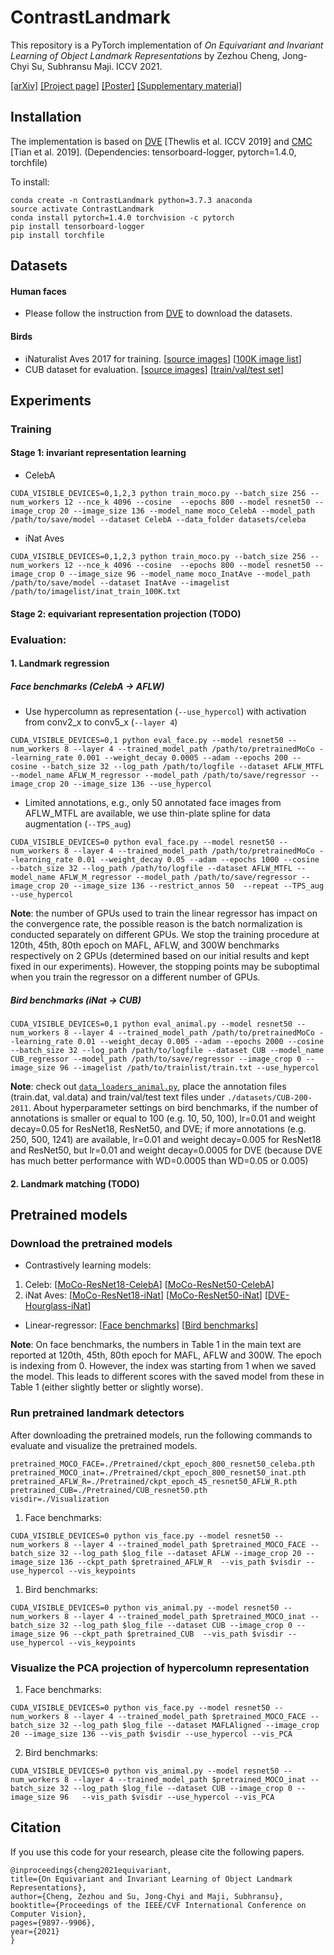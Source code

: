 # ContrastLandmark

This repository is a PyTorch implementation of <i>On Equivariant and Invariant Learning of Object Landmark Representations</i> by Zezhou
Cheng, Jong-Chyi Su, Subhransu Maji. ICCV 2021.

[[arXiv]](https://arxiv.org/abs/2006.14787v2) [[Project page]](https://people.cs.umass.edu/~zezhoucheng/contrastive_landmark/)  [[Poster]](https://www.dropbox.com/s/5imi8e6m6d895kp/ContrastLandmark_iccv21_poster.pdf?dl=0) [[Supplementary material]](https://openaccess.thecvf.com/content/ICCV2021/supplemental/Cheng_On_Equivariant_and_ICCV_2021_supplemental.pdf)


## Installation

The implementation is based on
[DVE](https://github.com/jamt9000/DVE/tree/master/misc/datasets)
[Thewlis et al. ICCV 2019] and
[CMC](https://github.com/HobbitLong/CMC) [Tian et al. 2019]. (Dependencies: tensorboard-logger, pytorch=1.4.0, torchfile)

To install: 
```
conda create -n ContrastLandmark python=3.7.3 anaconda
source activate ContrastLandmark
conda install pytorch=1.4.0 torchvision -c pytorch
pip install tensorboard-logger
pip install torchfile
```
## Datasets 

#### Human faces
* Please follow the instruction from [DVE](https://github.com/jamt9000/DVE/tree/master/misc/datasets) to download the datasets. 

#### Birds
* iNaturalist Aves 2017 for training. [[source images](https://github.com/visipedia/inat_comp/tree/master/2017)] [[100K image list](https://people.cs.umass.edu/~zezhoucheng/contrastive_landmark/datasets/inat_aves_100K.txt)]
* CUB dataset for evaluation. [[source images](http://www.vision.caltech.edu/visipedia/CUB-200-2011.html)] [[train/val/test set](https://people.cs.umass.edu/~zezhoucheng/contrastive_landmark/datasets/cub_filelist.zip)]

## Experiments

### Training 

#### Stage 1: invariant representation learning

* CelebA 
```
CUDA_VISIBLE_DEVICES=0,1,2,3 python train_moco.py --batch_size 256 --num_workers 12 --nce_k 4096 --cosine  --epochs 800 --model resnet50 --image_crop 20 --image_size 136 --model_name moco_CelebA --model_path /path/to/save/model --dataset CelebA --data_folder datasets/celeba
```
* iNat Aves
```
CUDA_VISIBLE_DEVICES=0,1,2,3 python train_moco.py --batch_size 256 --num_workers 12 --nce_k 4096 --cosine  --epochs 800 --model resnet50 --image_crop 0 --image_size 96 --model_name moco_InatAve --model_path /path/to/save/model --dataset InatAve --imagelist /path/to/imagelist/inat_train_100K.txt
```

#### Stage 2: equivariant representation projection (TODO)


### Evaluation: 

#### 1. Landmark regression

##### Face benchmarks (CelebA → AFLW)

- Use hypercolumn as representation (`--use_hypercol`) with activation from conv2_x to conv5_x (`--layer 4`)
```
CUDA_VISIBLE_DEVICES=0,1 python eval_face.py --model resnet50 --num_workers 8 --layer 4 --trained_model_path /path/to/pretrainedMoCo --learning_rate 0.001 --weight_decay 0.0005 --adam --epochs 200 --cosine --batch_size 32 --log_path /path/to/logfile --dataset AFLW_MTFL --model_name AFLW_M_regressor --model_path /path/to/save/regressor --image_crop 20 --image_size 136 --use_hypercol
```

- Limited annotations, e.g., only 50 annotated face images from AFLW_MTFL are available, we use thin-plate spline for data augmentation (`--TPS_aug`)
```
CUDA_VISIBLE_DEVICES=0 python eval_face.py --model resnet50 --num_workers 8 --layer 4 --trained_model_path /path/to/pretrainedMoCo --learning_rate 0.01 --weight_decay 0.05 --adam --epochs 1000 --cosine --batch_size 32 --log_path /path/to/logfile --dataset AFLW_MTFL --model_name AFLW_M_regressor --model_path /path/to/save/regressor --image_crop 20 --image_size 136 --restrict_annos 50  --repeat --TPS_aug --use_hypercol
```

**Note**: the number of GPUs used to train the linear regressor has
impact on the convergence rate, the possible reason is the batch
normalization is conducted separately on different GPUs. 
We stop the training procedure at 120th, 45th, 80th epoch on MAFL, AFLW, and 300W
benchmarks respectively on 2 GPUs (determined based on our initial
results and kept fixed in our experiments).
However, the stopping points may be suboptimal when you train
the regressor on a different number of GPUs. 

##### Bird benchmarks (iNat → CUB)

```
CUDA_VISIBLE_DEVICES=0,1 python eval_animal.py --model resnet50 --num_workers 8 --layer 4 --trained_model_path /path/to/pretrainedMoCo --learning_rate 0.01 --weight_decay 0.005 --adam --epochs 2000 --cosine --batch_size 32 --log_path /path/to/logfile --dataset CUB --model_name CUB_regressor --model_path /path/to/save/regressor --image_crop 0 --image_size 96 --imagelist /path/to/trainlist/train.txt --use_hypercol
```

**Note**: check out [`data_loaders_animal.py`](./data_loader/data_loaders_animal.py), place the annotation files (train.dat, val.data) and train/val/test text files under `./datasets/CUB-200-2011`. About hyperparameter settings on bird benchmarks, if the number of annotations is smaller or equal to 100 (e.g. 10,
50, 100), lr=0.01 and weight decay=0.05 for ResNet18, ResNet50, and DVE; if more annotations (e.g. 250, 500, 1241) are available, lr=0.01 and weight decay=0.005 for ResNet18 and ResNet50, but lr=0.01 and weight decay=0.0005 for DVE (because DVE has much better performance with WD=0.0005 than WD=0.05 or 0.005)

#### 2. Landmark matching (TODO)


## Pretrained models

### Download the pretrained models

* Contrastively learning models:
 1. Celeb:
[[MoCo-ResNet18-CelebA](https://www.dropbox.com/sh/f9act9d7wlspm3c/AAACHwe9BZVKFQkokvGvhYrKa?dl=0)]
[[MoCo-ResNet50-CelebA](https://www.dropbox.com/sh/jys3jerh0utxr49/AAAEzPJ3ZN4XLUmc4pmXEytFa?dl=0)]
 2. iNat Aves:
[[MoCo-ResNet18-iNat](https://www.dropbox.com/sh/vf6l9t4e5rbzaf1/AAAgeIcD-TjYHw9B41LcIMbTa?dl=0])] 
[[MoCo-ResNet50-iNat](https://www.dropbox.com/sh/g1folefnc351eyf/AAD5bmVrvNesTY8Put95WIV0a?dl=0)] 
[[DVE-Hourglass-iNat](https://www.dropbox.com/sh/hmks0is2v67zn5x/AABS4cxUlH-oVv8zH8pzgLzSa?dl=0)]

* Linear-regressor: 
[[Face benchmarks](https://www.dropbox.com/sh/cx3m6s4soompt9r/AADDDPeYeOtvCazN7x53vXiFa?dl=0)] 
[[Bird benchmarks](https://www.dropbox.com/sh/jqn6umci2vlngkb/AAB5740XNLzyAQSPohjkXUOOa?dl=0)]

**Note**: On face benchmarks, the numbers in Table 1 in the main text are reported at 120th, 45th, 80th epoch for MAFL, AFLW and 300W. The epoch is indexing from 0. However, the index was starting from 1 when we saved the model. This leads to different scores with the saved model from these in Table 1 (either slightly better or slightly worse).  

### Run pretrained landmark detectors

After downloading the pretrained models, run the following commands to evaluate and visualize the pretrained models.

```
pretrained_MOCO_FACE=./Pretrained/ckpt_epoch_800_resnet50_celeba.pth
pretrained_MOCO_inat=./Pretrained/ckpt_epoch_800_resnet50_inat.pth
pretrained_AFLW_R=./Pretrained/ckpt_epoch_45_resnet50_AFLW_R.pth
pretrained_CUB=./Pretrained/CUB_resnet50.pth
visdir=./Visualization
```

1. Face benchmarks:
```
CUDA_VISIBLE_DEVICES=0 python vis_face.py --model resnet50 --num_workers 8 --layer 4 --trained_model_path $pretrained_MOCO_FACE --batch_size 32 --log_path $log_file --dataset AFLW --image_crop 20 --image_size 136 --ckpt_path $pretrained_AFLW_R  --vis_path $visdir --use_hypercol --vis_keypoints
```

1. Bird benchmarks:
```
CUDA_VISIBLE_DEVICES=0 python vis_animal.py --model resnet50 --num_workers 8 --layer 4 --trained_model_path $pretrained_MOCO_inat --batch_size 32 --log_path $log_file --dataset CUB --image_crop 0 --image_size 96 --ckpt_path $pretrained_CUB  --vis_path $visdir --use_hypercol --vis_keypoints
```

### Visualize the PCA projection of hypercolumn representation

1. Face benchmarks:
```
CUDA_VISIBLE_DEVICES=0 python vis_face.py --model resnet50 --num_workers 8 --layer 4 --trained_model_path $pretrained_MOCO_FACE --batch_size 32 --log_path $log_file --dataset MAFLAligned --image_crop 20 --image_size 136 --vis_path $visdir --use_hypercol --vis_PCA
```

2. Bird benchmarks:
```
CUDA_VISIBLE_DEVICES=0 python vis_animal.py --model resnet50 --num_workers 8 --layer 4 --trained_model_path $pretrained_MOCO_inat --batch_size 32 --log_path $log_file --dataset CUB --image_crop 0 --image_size 96   --vis_path $visdir --use_hypercol --vis_PCA
```

## Citation
If you use this code for your research, please cite the following papers.

```
@inproceedings{cheng2021equivariant,
title={On Equivariant and Invariant Learning of Object Landmark Representations},
author={Cheng, Zezhou and Su, Jong-Chyi and Maji, Subhransu},
booktitle={Proceedings of the IEEE/CVF International Conference on Computer Vision},
pages={9897--9906},
year={2021}
}
```

